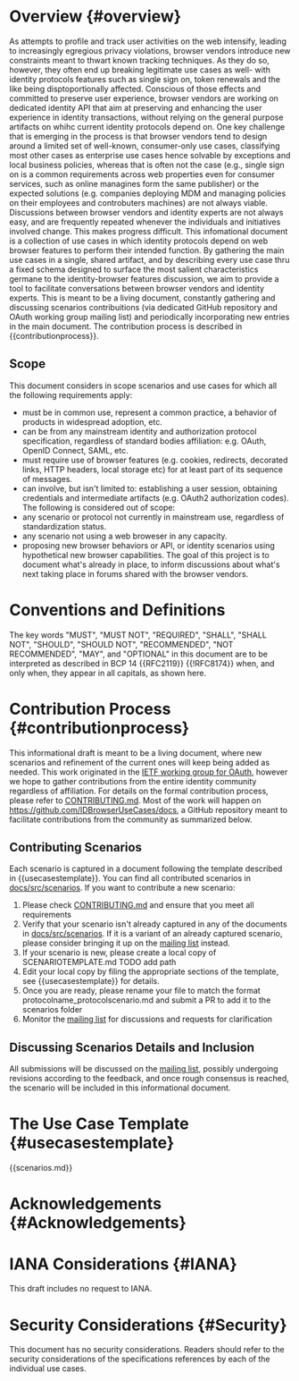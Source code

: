 # Overview {#overview}

As attempts to profile and track user activities on the web intensify, leading to increasingly egregious privacy violations, browser vendors introduce new constraints meant to thwart known tracking techniques.
As they do so, however, they often end up breaking legitimate use cases as well- with identity protocols features such as single sign on, token renewals and the like being disptoportionally affected.
Conscious of those effects and committed to preserve user experience, browser vendors are working on dedicated identity API that aim at preserving and enhancing the user experience in identity transactions, without relying on the general purpose artifacts on whihc current identity protocols depend on. 
One key challenge that is emerging in the process is that browser vendors tend to design around a limited set of well-known, consumer-only use cases, classifying most other cases as enterprise use cases hence solvable by exceptions and local business policies, whereas that is often not the case (e.g., single sign on is a common requirements across web properties even for consumer services, such as online managines form the same publisher) or the expected solutions (e.g. companies deploying MDM and managing policies on their employees and controbuters machines) are not always viable. Discussions between browser vendors and identity experts are not always easy, and are frequently repeated whenever the individuals and initiatives involved change. This makes progress difficult.
This infomational document is a collection of use cases in which identity protocols depend on web browser features to perform their intended function. By gathering the main use cases in a single, shared artifact, and by describing every use case thru a fixed schema designed to surface the most salient characteristics germane to the identity-browser features discussion, we aim to provide a tool to facilitate conversations between browser vendors and identity experts.
This is meant to be a living document, constantly gathering and discussing scenarios contribuitions (via dedicated GitHub repository and OAuth working group mailing list) and periodically incorporating new entries in the main document. The contribution process is described in {{contributionprocess}}. 

## Scope

This document considers in scope scenarios and use cases for which all the following requirements apply:
- must be in common use, represent a common practice, a behavior of products in widespread adoption, etc.
- can be from any mainstream identity and authorization protocol specification, regardless of standard bodies affiliation: e.g. OAuth, OpenID Connect, SAML, etc.
- must require use of browser features (e.g. cookies, redirects, decorated links, HTTP headers, local storage etc) for at least part of its sequence of messages.
- can involve, but isn't limited to: establishing a user session, obtaining credentials and intermediate artifacts (e.g. OAuth2 authorization codes).
The following is considered out of scope:
- any scenario or protocol not currently in mainstream use, regardless of standardization status.
- any scenario not using a web broweser in any capacity.
- proposing new browser behaviors or API, or identity scenarios using hypothetical new browser capabilities. The goal of this project is to document what's already in place, to inform discussions about what's next taking place in forums shared with the browser vendors.


# Conventions and Definitions

The key words "MUST", "MUST NOT", "REQUIRED", "SHALL", "SHALL NOT", "SHOULD",
"SHOULD NOT", "RECOMMENDED", "NOT RECOMMENDED", "MAY", and "OPTIONAL" in this
document are to be interpreted as described in BCP 14 {{RFC2119}} {{!RFC8174}}
when, and only when, they appear in all capitals, as shown here.

# Contribution Process {#contributionprocess}

This informational draft is meant to be a living document, where new scenarios and refinement of the current ones will keep being added as needed.
This work originated in the [IETF working group for OAuth](https://datatracker.ietf.org/wg/oauth/documents/), however we hope to gather contributions from the entire identity community regardless of affiliation. For details on the formal contribution process, please refer to [CONTRIBUTING.md](CONTRIBUTING.md).
Most of the work will happen on https://github.com/IDBrowserUseCases/docs, a GitHub repository meant to facilitate contributions from the community as summarized below. 

## Contributing Scenarios

Each scenario is captured in a document following the template described in {{usecasestemplate}}.
You can find all contributed scenarios in [docs/src/scenarios](https://github.com/IDBrowserUseCases/docs/tree/main/src/).
If you want to contribute a new scenario:
1. Please check [CONTRIBUTING.md](CONTRIBUTING.md) and ensure that you meet all requirements
2. Verify that your scenario isn't already captured in any of the documents in [docs/src/scenarios](https://github.com/IDBrowserUseCases/docs/tree/main/src/scenarios). If it is a variant of an already captured scenario, please consider bringing it up on the [mailing list](https://www.ietf.org/mailman/listinfo/oauth) instead.
3. If your scenario is new, please create a local copy of SCENARIOTEMPLATE.md TODO add path
4. Edit your local copy by filing the appropriate sections of the template, see {{usecasestemplate}} for details.
5. Once you are ready, please rename your file to match the format protocolname_protocolscenario.md and submit a PR to add it to the scenarios folder
6. Monitor the [mailing list](https://www.ietf.org/mailman/listinfo/oauth) for discussions and requests for clarification

## Discussing Scenarios Details and Inclusion

All submissions will be discussed on the [mailing list](https://www.ietf.org/mailman/listinfo/oauth), possibly undergoing revisions according to the feedback, and once rough consensus is reached, the scenario will be included in this informational document. 

# The Use Case Template {#usecasestemplate}

{{scenarios.md}}

# Acknowledgements {#Acknowledgements}
      

    

# IANA Considerations {#IANA}
      
  This draft includes no request to IANA.
    

# Security Considerations {#Security}
      
This document has no security considerations. Readers should refer to the security considerations of the specifications references by each of the individual use cases.
